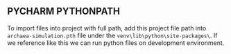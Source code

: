 ## PYCHARM PYTHONPATH

To import files into project with full path, add this project file path into
`archaea-simulation.pth` file under the `venv\lib\python\site-packages\`.
If we reference like this we can run python files on development environment.